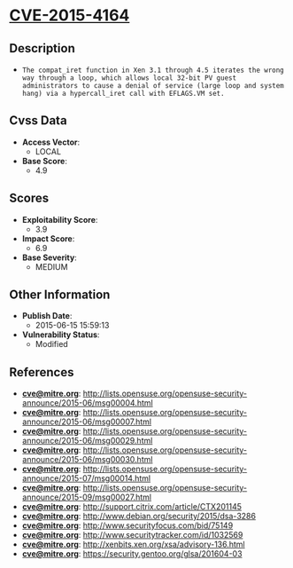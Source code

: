 
# [CVE-2015-4164](http://lists.opensuse.org/opensuse-security-announce/2015-06/msg00004.html)

## Description

- `The compat_iret function in Xen 3.1 through 4.5 iterates the wrong way through a loop, which allows local 32-bit PV guest administrators to cause a denial of service (large loop and system hang) via a hypercall_iret call with EFLAGS.VM set.`

## Cvss Data

- **Access Vector**:
  - LOCAL
- **Base Score**:
  - 4.9

## Scores

- **Exploitability Score**:
  - 3.9
- **Impact Score**:
  - 6.9
- **Base Severity**:
  - MEDIUM

## Other Information

- **Publish Date**:
  - 2015-06-15 15:59:13
- **Vulnerability Status**:
  - Modified

## References

- **cve@mitre.org**: http://lists.opensuse.org/opensuse-security-announce/2015-06/msg00004.html
- **cve@mitre.org**: http://lists.opensuse.org/opensuse-security-announce/2015-06/msg00007.html
- **cve@mitre.org**: http://lists.opensuse.org/opensuse-security-announce/2015-06/msg00029.html
- **cve@mitre.org**: http://lists.opensuse.org/opensuse-security-announce/2015-06/msg00030.html
- **cve@mitre.org**: http://lists.opensuse.org/opensuse-security-announce/2015-07/msg00014.html
- **cve@mitre.org**: http://lists.opensuse.org/opensuse-security-announce/2015-09/msg00027.html
- **cve@mitre.org**: http://support.citrix.com/article/CTX201145
- **cve@mitre.org**: http://www.debian.org/security/2015/dsa-3286
- **cve@mitre.org**: http://www.securityfocus.com/bid/75149
- **cve@mitre.org**: http://www.securitytracker.com/id/1032569
- **cve@mitre.org**: http://xenbits.xen.org/xsa/advisory-136.html
- **cve@mitre.org**: https://security.gentoo.org/glsa/201604-03
